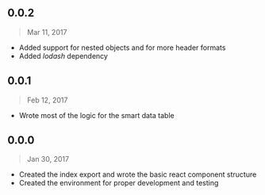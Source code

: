 ## 0.0.2
> Mar 11, 2017

- Added support for nested objects and for more header formats
- Added _lodash_ dependency

## 0.0.1
> Feb 12, 2017

- Wrote most of the logic for the smart data table

## 0.0.0
> Jan 30, 2017

- Created the index export and wrote the basic react component structure
- Created the environment for proper development and testing
